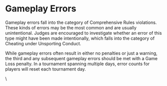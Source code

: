 # Gameplay Errors

Gameplay errors fall into the category of Comprehensive Rules violations. These kinds of errors may be the most common and are usually unintentional. Judges are encouraged to investigate whether an error of this type might have been made intentionally, which falls into the category of Cheating under Unsporting Conduct.



While gameplay errors often result in either no penalties or just a warning, the third and any subsequent gameplay errors should be met with a Game Loss penalty. In a tournament spanning multiple days, error counts for players will reset each tournament day.

\
